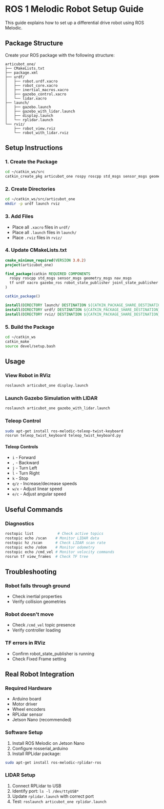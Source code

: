 # ROS 1 Melodic Robot Setup Guide

This guide explains how to set up a differential drive robot using ROS Melodic.

## Package Structure

Create your ROS package with the following structure:
```
articubot_one/
├── CMakeLists.txt
├── package.xml
├── urdf/
│   ├── robot.urdf.xacro
│   ├── robot_core.xacro
│   ├── inertial_macros.xacro
│   ├── gazebo_control.xacro
│   └── lidar.xacro
├── launch/
│   ├── gazebo.launch
│   ├── gazebo_with_lidar.launch
│   ├── display.launch
│   └── rplidar.launch
└── rviz/
    ├── robot_view.rviz
    └── robot_with_lidar.rviz
```

## Setup Instructions

### 1. Create the Package
```bash
cd ~/catkin_ws/src
catkin_create_pkg articubot_one rospy roscpp std_msgs sensor_msgs geometry_msgs nav_msgs tf urdf xacro gazebo_ros gazebo_plugins robot_state_publisher joint_state_publisher
```

### 2. Create Directories
```bash
cd ~/catkin_ws/src/articubot_one
mkdir -p urdf launch rviz
```

### 3. Add Files
- Place all `.xacro` files in `urdf/`
- Place all `.launch` files in `launch/`
- Place `.rviz` files in `rviz/`

### 4. Update CMakeLists.txt
```cmake
cmake_minimum_required(VERSION 3.0.2)
project(articubot_one)

find_package(catkin REQUIRED COMPONENTS
  rospy roscpp std_msgs sensor_msgs geometry_msgs nav_msgs
  tf urdf xacro gazebo_ros robot_state_publisher joint_state_publisher
)

catkin_package()

install(DIRECTORY launch/ DESTINATION ${CATKIN_PACKAGE_SHARE_DESTINATION}/launch)
install(DIRECTORY urdf/ DESTINATION ${CATKIN_PACKAGE_SHARE_DESTINATION}/urdf)
install(DIRECTORY rviz/ DESTINATION ${CATKIN_PACKAGE_SHARE_DESTINATION}/rviz)
```

### 5. Build the Package
```bash
cd ~/catkin_ws
catkin_make
source devel/setup.bash
```

## Usage

### View Robot in RViz
```bash
roslaunch articubot_one display.launch
```

### Launch Gazebo Simulation with LIDAR
```bash
roslaunch articubot_one gazebo_with_lidar.launch
```

### Teleop Control
```bash
sudo apt-get install ros-melodic-teleop-twist-keyboard
rosrun teleop_twist_keyboard teleop_twist_keyboard.py
```

#### Teleop Controls
- `i` - Forward
- `,` - Backward
- `j` - Turn Left
- `l` - Turn Right
- `k` - Stop
- `q/z` - Increase/decrease speeds
- `w/x` - Adjust linear speed
- `e/c` - Adjust angular speed

## Useful Commands

### Diagnostics
```bash
rostopic list           # Check active topics
rostopic echo /scan    # Monitor LIDAR data
rostopic hz /scan      # Check LIDAR scan rate
rostopic echo /odom    # Monitor odometry
rostopic echo /cmd_vel # Monitor velocity commands
rosrun tf view_frames  # Check TF tree
```

## Troubleshooting

### Robot falls through ground
- Check inertial properties
- Verify collision geometries

### Robot doesn't move
- Check `/cmd_vel` topic presence
- Verify controller loading

### TF errors in RViz
- Confirm robot_state_publisher is running
- Check Fixed Frame setting

## Real Robot Integration

### Required Hardware
- Arduino board
- Motor driver
- Wheel encoders
- RPLidar sensor
- Jetson Nano (recommended)

### Software Setup
1. Install ROS Melodic on Jetson Nano
2. Configure rosserial_arduino
3. Install RPLidar package:
```bash
sudo apt-get install ros-melodic-rplidar-ros
```

### LIDAR Setup
1. Connect RPLidar to USB
2. Identify port: `ls -l /dev/ttyUSB*`
3. Update `rplidar.launch` with correct port
4. Test: `roslaunch articubot_one rplidar.launch`

